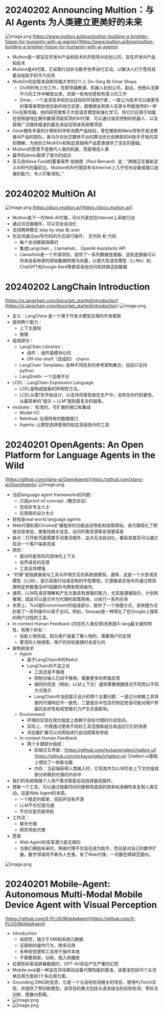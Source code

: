 # 20240202 Announcing Multion：与AI Agents 为人类建立更美好的未来
![image.png](https://cdn.nlark.com/yuque/0/2024/png/250863/1706885972970-f8fb0f60-093a-4aa1-982c-c2ca23008da8.png#averageHue=%238c9e8f&clientId=ue927c512-cbf0-4&from=paste&height=334&id=u3e91d129&originHeight=667&originWidth=1000&originalType=binary&ratio=2&rotation=0&showTitle=false&size=1139109&status=done&style=none&taskId=u92dee6d2-fecb-4c49-99bb-c23a8e0bdf5&title=&width=500)
[https://www.multion.ai/blog/multion-building-a-brighter-future-for-humanity-with-ai-agents](https://www.multion.ai/blog/multion-building-a-brighter-future-for-humanity-with-ai-agents)

- Multion是一家旨在开发AI产品和技术的开拓性AI初创公司，旨在开发AI产品和技术
- Multion是AI代理，它采取行动并与数字世界进行互动，以解决人们宁愿将其委派给助手的平凡任务
- MultiOn的创意来自斯坦福大学的2个人 Div Garg 和 Omar Shaya
   - Div同时有三份工作，在斯坦福教课，机器人初创公司，副业。他想从无聊平凡的工作中解放出来，去做一些有创意和有意义的工作
   - Omar，一个追求技术和创业目标的环球旅行者，一直认为技术可以做更多的事情来帮助他在新的地方定居，就像朋友和家人在家乡所能提供的一样
- Div在斯坦福，他的研究聚焦于大型语言模型和强化学习，将它们应用于如能在视频游戏比赛中赢得顶级奖项的AI代理、可以通过语言控制的机器人、以及获得广泛媒体报道的最先进自动驾驶系统等项目
- Omar拥有丰富的计算机科学和消费产品经验，曾在微软和Meta领导开发消费者AI产品的团队。奥马尔对社交媒体平台的算法优化和微软的AI助手开发的深刻理解，为他创立MultiOn和制定其独特产品愿景提供了坚实的基础。
- Multion的愿景不是替代人类的机器，而是增加人类
- 最早的demo取得了很大的成功
- 亚马逊Alexa Fund的董事保罗·伯纳德（Paul Bernard）说：“跨越正在重新定义AI时代的最前沿。Multion的AI代理具有与Internet上几乎任何设备或接口连接的能力，令人印象深刻。”
# 20240202 MultiOn AI
![image.png](https://cdn.nlark.com/yuque/0/2024/png/250863/1706882599310-2e192e90-347f-48c7-9b74-775291fda917.png#averageHue=%23fcfbfb&clientId=u51acee71-69a5-4&from=paste&height=329&id=u1a602f60&originHeight=658&originWidth=1834&originalType=binary&ratio=2&rotation=0&showTitle=false&size=141056&status=done&style=none&taskId=u940c53c0-0602-4928-b421-91bac78d278&title=&width=917)
[https://docs.multion.ai/](https://docs.multion.ai/)

- Multion是下一代Web AI代理，可以代表您在Internet上采取行动
- 通过浏览器插件，可以完全自动化
- 支持两种模式 step by step 和 auto
- 也支持通过api写代码的方式进行操作， 无代码 和 代码
   - 每个会话都是隔离的
   - 集成Langchain ，LlamaHub， OpenAI Assistants API
   - LlamaHub是一个开源项目，提供了一系列数据连接器，这些连接器可以将来自各种源的原始数据转换为向量，以便大型语言模型（LLMs）如ChatGPT和Google Bard等更容易地访问和转换这些数据
# 20240202 LangChain Introduction
[https://js.langchain.com/docs/get_started/introduction](https://js.langchain.com/docs/get_started/introduction)
![image.png](https://cdn.nlark.com/yuque/0/2024/png/250863/1706869769957-58c45cd4-7136-449a-a664-4f976d5573c5.png#averageHue=%239bb4cd&clientId=u5f68a4b6-623a-4&from=paste&height=630&id=ua0133044&originHeight=1260&originWidth=1568&originalType=binary&ratio=2&rotation=0&showTitle=false&size=547096&status=done&style=none&taskId=u03625e9c-e3e2-4d41-9f32-34ca2433db6&title=&width=784)

- 定义：LangChina 是一个用于开发大模型应用的开发框架
- 提供两个能力：
   - 上下文感知
   - 推理
- 组成部分：
   - LangChain Libraries： 
      - 组件： 组件是模块化的
      - Off-the-shelf（现成的） chains
   - LangChain Templates: 各种不同任务的参考架构集合，目前只支持python
   - LangSmith: 一个运维平台
- LCEL：LangChain Expression Language
   - LCEL是构成链条的声明性方法。
   - LCEL从第1天开始设计，以支持将原型放在生产中，没有任何代码更改，从最简单的“提示 + LLM”链到最复杂的链条。
- modules： 标准的，可扩展的接口和集成
   - Model I/O
   - Retrieval: 应用特有的数据接口
   - Agents: 让模型选择使用的给定高级指令的工具



# 20240201 OpenAgents: An Open Platform for Language Agents in the Wild
[https://github.com/xlang-ai/OpenAgents](https://github.com/xlang-ai/OpenAgents)
![image.png](https://cdn.nlark.com/yuque/0/2024/png/250863/1706776082319-cd2bd575-bbfa-4f08-b7da-e13dedb3c31f.png#averageHue=%23ededec&clientId=uf0d4ec3a-9a3e-4&from=paste&height=696&id=u3e3f5718&originHeight=1391&originWidth=2596&originalType=binary&ratio=2&rotation=0&showTitle=false&size=765644&status=done&style=none&taskId=u2d762ba0-0b37-42bd-8ce3-f455ccb3ddb&title=&width=1298)

- 当前language agent frameworks的问题：
   - 只是proof-of-concept（概念验证）
   - 忽视非专业人士
   - 应用层的设计太少
- 目标是real-world language agents
- Web代理利用Chrome扩展程序的功能自动导航和探索网站。该代理简化了网络浏览体验，使查找相关信息，访问所需资源等变得更容易
- 缺点：打开新页面需要手动激活插件，这点无法自动化，看起来是否可以通过启动一个客户端来完成
- 原则：
   - 面对的是有形的具体的上下文
   - 自然语言的反馈
   - 工具支持增强
- “代理”是指直接或与工具与环境交互的系统或模型。通常，这是一个大型语言模型（LLM），提示采取行动或定制的中型模型。它遵循语言指令并通过预测用特定参数激活API函数的令牌来预测操作。
- 通常，LLM在语言理解和产生方面具有很强的能力，尤其是遵循指示，计划和推理，因此可以提示作为代理的政策网络，以执行一系列任务
- 本质上，Tool是Environment的组成部分，提供了一个快捷方式，该快捷方式封装了一系列操作以易于访问。例如，Serpapi是一种简化了在Google上搜索的用户过程的工具。
- In-context Human Feedback (内在的人类反馈)机制是X-lang最关键的特性，有两个好处：
   - 协助人物完成，因为用户是最了解人物的，需要用户的反馈
   - 更深的人物探索，用户的目标是随时会变化的
- 架构和技术
   - Agent
      - 基于LangChain中的ReAct
      - LangChain的不足之处
         - 工具还是不够用
         - 控制台输入已经不够用，需要更多的界面反馈
         - 相同的信息（例如，LLM上下文）通常需要根据情况不同而以不同方式表示
         - LangChain中当前提示设计的两个主要问题：一是过分依赖工具导致的代理响应不一致性，二是提示中包含的特定短语可能对用户界面的友好性和视觉吸引力产生负面影响。
   - Environment
      - 环境的实现在很大程度上依赖于目标代理的行动空间。
      - 实际上，代理通过使用不同的工具范围和组合来适应它们的场景
      - 浏览器扩展可以对网站进行自动探索和导航
   - In-context Human Feedback
      - 两个关键部分组成：
         - 前端交互界面：[https://github.com/mckaywrigley/chatbot-ui](https://github.com/mckaywrigley/chatbot-ui) Chatbot-ui基础上增加了一些新功能
         - 内存：当前端获得人类输入时，它将其作为LLM历史上下文的组成部分转移到代理的内存中
- 我们的系统根据个人用户需求智能自动选择最佳插件。
- 想象一个工具，可以通过随着时间的推移而提高的效率和准确性来复制人类互动。这是Web Agent的本质。
   - 一个稳定的框架，目前并没有开源
   - LLM不仅仅是沟通
   - 不仅仅是页面导航
- 工作流：
   - 聊天代理
   - 网页导航代理
- 愿景
   - Web Agent的变革潜力是无限的
   - 当我们拥抱未来时，网络代理不仅旨在成为助手，而且是对自己的数字扩展。数字领域将不再令人生畏。有了Web代理，一切都在障碍范围内。

![image.png](https://cdn.nlark.com/yuque/0/2024/png/250863/1706762493420-c3094bbd-d046-4492-b2d8-77cc012a6bbc.png#averageHue=%23f6f7f8&clientId=ucb69abe3-1759-4&from=paste&height=458&id=ua9e2fb6c&originHeight=916&originWidth=1539&originalType=binary&ratio=2&rotation=0&showTitle=false&size=202936&status=done&style=none&taskId=ua5878bcf-ff6a-4a44-acfc-a2f0f33b41b&title=&width=769.5)

# 20240201 Mobile-Agent: Autonomous Multi-Modal Mobile Device Agent with Visual Perception
[https://github.com/X-PLUG/MobileAgent](https://github.com/X-PLUG/MobileAgent)

- Introduction
   - 纯视觉，独立于XMl和系统元数据
   - 无限制的操作行为，跨多应用
   - 多种视觉感知工具用于操作本地
   - 不需要探索，训练，插入和播放
- 在感知非英语屏幕截图时，GPT-4V将会产生严重的幻觉
- Mobile-eval是一种旨在评估移动设备代理性能的基准。该基准包括10个主流单应用方案和1个多应用方案。
- Grounding DINO的信息，它是一个与目标检测相关的项目，使用PyTorch实现，并提供了预训练模型。该项目的重点包括与语言结合的目标检测、零标注训练、图像分割等。
- ![image.png](https://cdn.nlark.com/yuque/0/2024/png/250863/1706754829821-5065739e-ae66-4914-a29b-c80e5a102ab0.png#averageHue=%23a7b5c0&clientId=uc884cdce-41de-4&from=paste&height=512&id=u0aa05777&originHeight=1024&originWidth=1024&originalType=binary&ratio=2&rotation=0&showTitle=false&size=916566&status=done&style=none&taskId=u35e055bc-ed43-4345-bad5-99a32e3361c&title=&width=512)
- ![image.png](https://cdn.nlark.com/yuque/0/2024/png/250863/1706754848111-988a83e3-9762-4a64-8fd5-6191900a5516.png#averageHue=%23c87d42&clientId=uc884cdce-41de-4&from=paste&height=448&id=u5e9b9ca4&originHeight=896&originWidth=2953&originalType=binary&ratio=2&rotation=0&showTitle=false&size=881990&status=done&style=none&taskId=u302f65ea-9f2f-4903-a144-5a4511f495d&title=&width=1476.5)
